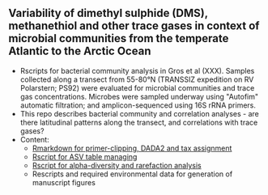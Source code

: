 ## Variability of dimethyl sulphide (DMS), methanethiol and other trace gases in context of microbial communities from the temperate Atlantic to the Arctic Ocean

- Rscripts for bacterial community analysis in Gros et al (XXX). Samples collected along a transect from 55-80°N (TRANSSIZ expedition on RV Polarstern; PS92) were evaluated for microbial communities and trace gas concentrations. Microbes were sampled underway using "Autofim" automatic filtration; and amplicon-sequenced using 16S rRNA primers.
- This repo describes bacterial community and correlation analyses - are there latitudinal patterns along the transect, and correlations with trace gases?  
- Content: 
  - [Rmarkdown for primer-clipping, DADA2 and tax assignment](./TRANSSIZ_dada.Rmd)
  - [Rscript for ASV table managing](./1_DataLoad.R)
  - [Rscript for alpha-diversity and rarefaction analysis](./2_RarefacDiversity.R)
  - Rescripts and required environmental data for generation of manuscript figures
  

